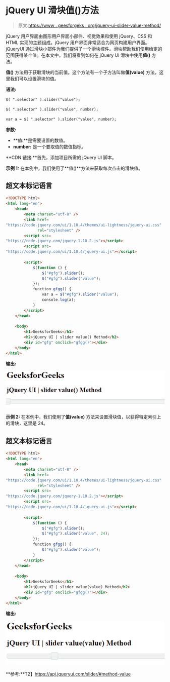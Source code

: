 # jQuery UI 滑块值()方法

> 原文:[https://www . geesforgeks . org/jquery-ui-slider-value-method/](https://www.geeksforgeeks.org/jquery-ui-slider-value-method/)

jQuery 用户界面由图形用户界面小部件、视觉效果和使用 jQuery、CSS 和 HTML 实现的主题组成。jQuery 用户界面非常适合为网页构建用户界面。jQueryUI 通过滑块小部件为我们提供了一个滑块控件。滑块帮助我们使用给定的范围获得某个值。在本文中，我们将看到如何在 jQuery UI 滑块中使用**值()** 方法。

**值()** 方法用于获取滑块的当前值。这个方法有一个子方法叫做**值(value)** 方法，这里我们可以设置滑块的值。

**语法:**

```html
$( ".selector" ).slider("value");
```

```html
$( ".selector" ).slider("value", number);
```

```html
var a = $( ".selector" ).slider("value", number);
```

**参数:**

*   **值:**是需要设置的数值。
*   **number:** 是一个要取值的数值指标。

**CDN 链接:**首先，添加项目所需的 jQuery UI 脚本。

> <link href="“https://code.jquery.com/ui/1.10.4/themes/ui-lightness/jquery-ui.css”" rel="“stylesheet”">

**示例 1:** 在本例中，我们使用了**值()**方法来获取每次点击的滑块值。

## 超文本标记语言

```html
<!DOCTYPE html>
<html lang="en">
    <head>
        <meta charset="utf-8" />
        <link href=
"https://code.jquery.com/ui/1.10.4/themes/ui-lightness/jquery-ui.css" 
              rel="stylesheet" />
        <script src=
"https://code.jquery.com/jquery-1.10.2.js"></script>
        <script src=
"https://code.jquery.com/ui/1.10.4/jquery-ui.js"></script>

        <script>
            $(function () {
                $("#gfg").slider();
                $("#gfg").slider("value");
            });
            function gfgg() {
                var a = $("#gfg").slider("value");
                console.log(a);
            }
        </script>
    </head>

    <body>
        <h1>GeeksforGeeks</h1>
        <h2>jQuery UI | slider value() Method</h2>
        <div id="gfg" onclick="gfgg()"></div>
    </body>
</html>
```

**输出:**

![](img/7aa97924c33dfef05aca41a3ce67d3e7.png)

**示例 2:** 在本例中，我们使用了**值(value)** 方法来设置滑块值，以获得特定索引上的滑块，这里是 24。

## 超文本标记语言

```html
<!DOCTYPE html>
<html lang="en">
    <head>
        <meta charset="utf-8" />
        <link href=
"https://code.jquery.com/ui/1.10.4/themes/ui-lightness/jquery-ui.css" 
              rel="stylesheet" />
        <script src=
"https://code.jquery.com/jquery-1.10.2.js"></script>
        <script src=
"https://code.jquery.com/ui/1.10.4/jquery-ui.js"></script>

        <script>
            $(function () {
                $("#gfg").slider();
                $("#gfg").slider("value", 24);
            });
            function gfgg() {
                $("#gfg").slider("value");
            }
        </script>
    </head>

    <body>
        <h1>GeeksforGeeks</h1>
        <h2>jQuery UI | slider value(value) Method</h2>
        <div id="gfg" onclick="gfgg()"></div>
    </body>
</html>
```

**输出:**

![](img/4c7c8b174b6d0e1425c9cb46a7841a06.png)

**参考:**T2】https://api.jqueryui.com/slider/#method-value